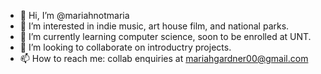 - 👋 Hi, I’m @mariahnotmaria
- 👀 I’m interested in indie music, art house film, and national parks.
- 🌱 I’m currently learning computer science, soon to be enrolled at UNT.
- 💞️ I’m looking to collaborate on introductry projects.
- 📫 How to reach me: collab enquiries at mariahgardner00@gmail.com

<!---
mariahnotmaria/mariahnotmaria is a ✨ special ✨ repository because its `README.md` (this file) appears on your GitHub profile.
You can click the Preview link to take a look at your changes.
--->
